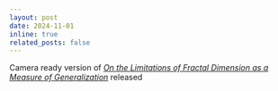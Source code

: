 ```yaml
---
layout: post
date: 2024-11-01
inline: true
related_posts: false
---
```


Camera ready version of [_On the Limitations of Fractal Dimension as a Measure of Generalization_](https://arxiv.org/abs/2406.02234) released